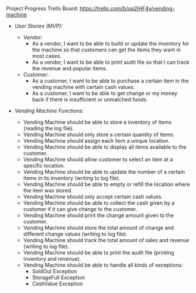 Project Progress Trello Board: https://trello.com/b/op2jHF4y/vending-machine

- *User Stories (MVP):* 
    - Vendor: 
        - As a vendor, I want to be able to build or update the inventory for the machine so that customers can get the items they want in most cases.
        - As a vendor, I want to be able to print audit file so that I can track the revenue and popular items.
    - Customer:
        - As a customer, I want to be able to purchase a certain item in the vending machine with certain cash values.
        - As a customer, I want to be able to get change or my money back if there is insufficient or unmatched funds.

- *Vending Machine Functions:*
    - Vending Machine should be able to store a inventory of items (reading the log file).
    - Vending Machine should only store a certain quantity of items.
    - Vending Machine should assign each item a unique location.
    - Vending Machine should be able to display all items available to the customer.
    - Vending Machine should allow customer to select an item at a specific location.
    - Vending Machine should be able to update the number of a certain items in its inventory (writing to log file).
    - Vending Machine should be able to empty or refill the location where the item was stored.
    - Vending Machine should only accept certain cash values.
    - Vending Machine should be able to collect the cash given by a customer if it can give change  to the customer.
    - Vending Machine should print the change amount given to the customer.   
    - Vending Machine should store the total amount of change and different change values (writing  to log file).
    - Vending Machine should track the total amount of sales and revenue (writing to log file).
    - Vending Machine should be able to print the audit file (printing inventory and revenue).
    - Vending Machine should be able to handle all kinds of exceptions:
        - SoldOut Exception
        - StorageFull Exception
        - CashValue Exception